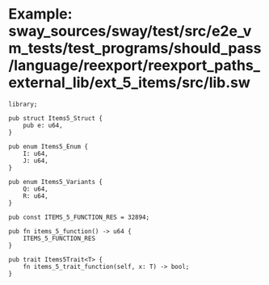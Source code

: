 # Example: sway_sources/sway/test/src/e2e_vm_tests/test_programs/should_pass/language/reexport/reexport_paths_external_lib/ext_5_items/src/lib.sw

```sway
library;

pub struct Items5_Struct {
    pub e: u64,
}

pub enum Items5_Enum {
    I: u64,
    J: u64,
}

pub enum Items5_Variants {
    Q: u64,
    R: u64,
}

pub const ITEMS_5_FUNCTION_RES = 32894;

pub fn items_5_function() -> u64 {
    ITEMS_5_FUNCTION_RES
}

pub trait Items5Trait<T> {
    fn items_5_trait_function(self, x: T) -> bool;
}

```
